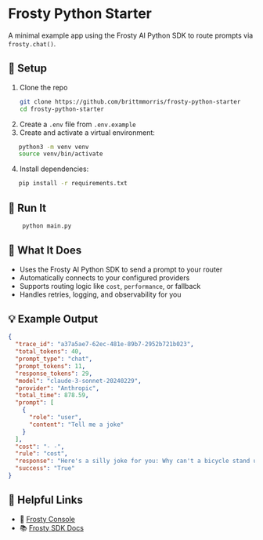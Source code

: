 # Frosty Python Starter

A minimal example app using the Frosty AI Python SDK to route prompts via `frosty.chat()`.

## 🔧 Setup

1. Clone the repo
    ```bash
    git clone https://github.com/brittmmorris/frosty-python-starter
    cd frosty-python-starter
    ```
2. Create a `.env` file from `.env.example`  
3. Create and activate a virtual environment:

```bash
   python3 -m venv venv
   source venv/bin/activate
```
4. Install dependencies:
```bash
   pip install -r requirements.txt
```

## 🚀  Run It
```bash
    python main.py
```


## 🧠 What It Does
- Uses the Frosty AI Python SDK to send a prompt to your router
- Automatically connects to your configured providers
- Supports routing logic like `cost`, `performance`, or fallback
- Handles retries, logging, and observability for you

## 💡 Example Output
```json
{
  "trace_id": "a37a5ae7-62ec-481e-89b7-2952b721b023",
  "total_tokens": 40,
  "prompt_type": "chat",
  "prompt_tokens": 11,
  "response_tokens": 29,
  "model": "claude-3-sonnet-20240229",
  "provider": "Anthropic",
  "total_time": 878.59,
  "prompt": [
    {
      "role": "user",
      "content": "Tell me a joke"
    }
  ],
  "cost": "- -",
  "rule": "cost",
  "response": "Here's a silly joke for you: Why can't a bicycle stand up by itself? It's two-tired!",
  "success": "True"
}
```
## 📎 Helpful Links
- 🔐 [Frosty Console](https://console.gofrosty.ai)
- 📚 [Frosty SDK Docs](https://docs.gofrosty.ai/frosty-ai-docs/python-sdk-guide)

